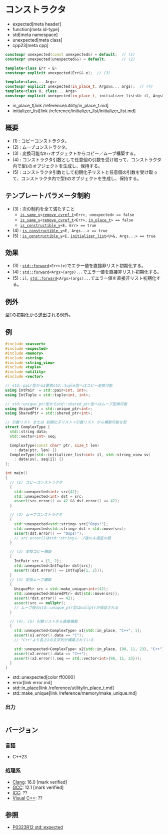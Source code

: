 # コンストラクタ
* expected[meta header]
* function[meta id-type]
* std[meta namespace]
* unexpected[meta class]
* cpp23[meta cpp]

```cpp
constexpr unexpected(const unexpected&) = default;  // (1)
constexpr unexpected(unexpected&&) = default;       // (2)

template<class Err = E>
constexpr explicit unexpected(Err&& e);  // (3)

template<class... Args>
constexpr explicit unexpected(in_place_t, Args&&... args);  // (4)
template<class U, class... Args>
constexpr explicit unexpected(in_place_t, initializer_list<U> il, Args&&... args); // (5)
```
* in_place_t[link /reference/utility/in_place_t.md]
* initializer_list[link /reference/initializer_list/initializer_list.md]

## 概要
- (1) : コピーコンストラクタ。
- (2) : ムーブコンストラクタ。
- (3) : 変換可能な`Err`オブジェクトからコピー／ムーブ構築する。
- (4) : コンストラクタ引数として任意個の引数を受け取って、コンストラクタ内で型`E`のオブジェクトを生成し、保持する。
- (5) : コンストラクタ引数として初期化子リストと任意個の引数を受け取って、コンストラクタ内で型`E`のオブジェクトを生成し、保持する。


## テンプレートパラメータ制約
- (3) : 次の制約を全て満たすこと
    - [`is_same_v`](/reference/type_traits/is_same.md)`<`[`remove_cvref_t`](/reference/type_traits/remove_cvref.md)`<Err>, unexpected> == false`
    - [`is_same_v`](/reference/type_traits/is_same.md)`<`[`remove_cvref_t`](/reference/type_traits/remove_cvref.md)`<Err>,` [`in_place_t`](/reference/utility/in_place_t.md)`> == false`
    - [`is_constructible_v`](/reference/type_traits/is_constructible.md)`<E, Err> == true`
- (4) : [`is_constructible_v`](/reference/type_traits/is_constructible.md)`<E, Args...> == true`
- (5) : [`is_constructible_v`](/reference/type_traits/is_constructible.md)`<E,` [`initializer_list`](/reference/initializer_list/initializer_list.md)`<U>&, Args...> == true`


## 効果
- (3) : [`std::forward`](/reference/utility/forward.md)`<Err>(e)`でエラー値を直接非リスト初期化する。
- (4) : [`std::forward`](/reference/utility/forward.md)`<Args>(args)...`でエラー値を直接非リスト初期化する。
- (5) : `il,` [`std::forward`](/reference/utility/forward.md)`<Args>(args)...`でエラー値を直接非リスト初期化する。


## 例外
型`E`の初期化から送出される例外。


## 例
```cpp example
#include <cassert>
#include <expected>
#include <memory>
#include <string>
#include <string_view>
#include <tuple>
#include <utility>
#include <vector>

// std::pair型から2要素std::tuple型へはコピー変換可能
using IntPair  = std::pair<int, int>;
using IntTuple = std::tuple<int, int>;

// std::unique_ptr型からstd::shared_ptr型へはムーブ変換可能
using UniquePtr = std::unique_ptr<int>;
using SharedPtr = std::shared_ptr<int>;

// 引数リスト または 初期化子リスト＋引数リスト から構築可能な型
struct ComplexType {
  std::string data;
  std::vector<int> seq;

  ComplexType(const char* ptr, size_t len)
    : data(ptr, len) {}
  ComplexType(std::initializer_list<int> il, std::string_view sv)
    : data(sv), seq(il) {} 
};

int main()
{
  // (1) コピーコンストラクタ
  {
    std::unexpected<int> src{42};
    std::unexpected<int> dst = src;
    assert(src.error() == 42 && dst.error() == 42);
  }

  // (2) ムーブコンストラクタ
  {
    std::unexpected<std::string> src{"Oops!"};
    std::unexpected<std::string> dst = std::move(src);
    assert(dst.error() == "Oops!");
    // src.error()はstd::stringムーブ後の未規定の値
  }

  // (3) 変換コピー構築
  {
    IntPair src = {1, 2};
    std::unexpected<IntTuple> dst{src};
    assert((dst.error() == IntTuple{1, 2}));
  }
  // (3) 変換ムーブ構築
  {
    UniquePtr src = std::make_unique<int>(42);
    std::unexpected<SharedPtr> dst{std::move(src)};
    assert(*dst.error() == 42);
    assert(src == nullptr);
    // ムーブ後のstd::unique_ptr型はnullptrが保証される
  }

  // (4), (5) 引数リストから直接構築
  {
    std::unexpected<ComplexType> x1{std::in_place, "C++", 1};
    assert(x1.error().data == "C");
    // "C++"より長さ1の文字列が構築されている

    std::unexpected<ComplexType> x2{std::in_place, {98, 11, 23}, "C++"};
    assert(x2.error().data == "C++");
    assert((x2.error().seq == std::vector<int>{98, 11, 23}));
  }
}
```
* std::unexpected[color ff0000]
* error[link error.md]
* std::in_place[link /reference/utility/in_place_t.md]
* std::make_unique[link /reference/memory/make_unique.md]

### 出力
```
```


## バージョン
### 言語
- C++23

### 処理系
- [Clang](/implementation.md#clang): 16.0 [mark verified]
- [GCC](/implementation.md#gcc): 12.1 [mark verified]
- [ICC](/implementation.md#icc): ??
- [Visual C++](/implementation.md#visual_cpp): ??


## 参照
- [P0323R12 std::expected](https://www.open-std.org/jtc1/sc22/wg21/docs/papers/2022/p0323r12.html)

